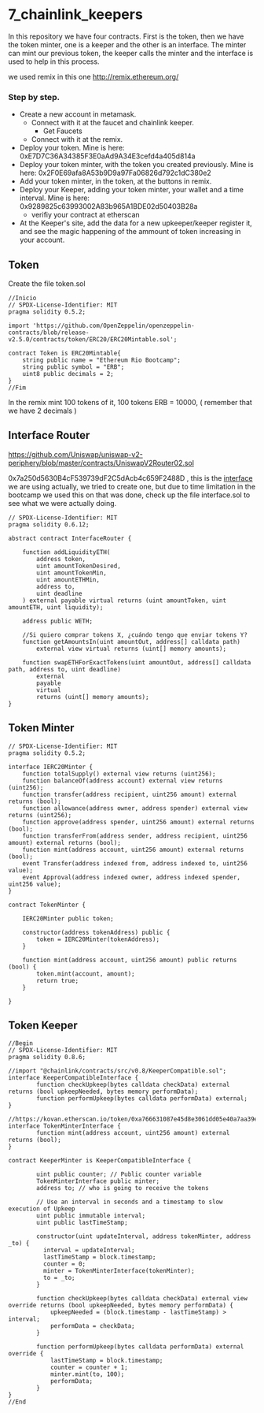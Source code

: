 # 7_chainlink_keepers

In this repository we have four contracts. 
First is the token, then we have the token minter, one is a keeper and the other is an interface.
The minter can mint our previous token, the keeper calls the minter and the interface is used to help in this process.

we used remix in this one http://remix.ethereum.org/

### Step by step.

- Create a new account in metamask.
  - Connect with it at the faucet and chainlink keeper.
    - Get Faucets
  - Connect with it at the remix.
- Deploy your token. Mine is here: 0xE7D7C36A34385F3E0aAd9A34E3cefd4a405d814a
- Deploy your token minter, with the token you created previously. Mine is here: 0x2F0E69afa8A53b9D9a97Fa06826d792c1dC380e2
- Add your token minter, in the token, at the buttons in remix.
- Deploy your Keeper, adding your token minter, your wallet and a time interval. Mine is here: 0x9289825c63993002A83b965A1BDE02d50403B28a
  - verifiy your contract at etherscan
- At the Keeper's site, add the data for a new upkeeper/keeper register it, and see the magic happening of the ammount of token increasing in your account. 

## Token
Create the file token.sol

```sol
//Inicio
// SPDX-License-Identifier: MIT
pragma solidity 0.5.2;

import 'https://github.com/OpenZeppelin/openzeppelin-contracts/blob/release-v2.5.0/contracts/token/ERC20/ERC20Mintable.sol';

contract Token is ERC20Mintable{
    string public name = "Ethereum Rio Bootcamp";
    string public symbol = "ERB";
    uint8 public decimals = 2; 
}
//Fim
```

In the remix mint 100 tokens of it, 100 tokens ERB = 10000, ( remember that we have 2 decimals )

## Interface Router
https://github.com/Uniswap/uniswap-v2-periphery/blob/master/contracts/UniswapV2Router02.sol 

0x7a250d5630B4cF539739dF2C5dAcb4c659F2488D , this is the [interface](https://etherscan.io/address/0x7a250d5630B4cF539739dF2C5dAcb4c659F2488D#code) we are using actually, we tried to create one, but due to time limitation in the bootcamp we used this on that was done, check up the file interface.sol to see what we were actually doing.

```sol
// SPDX-License-Identifier: MIT
pragma solidity 0.6.12;

abstract contract InterfaceRouter {
    
    function addLiquidityETH(
        address token,
        uint amountTokenDesired,
        uint amountTokenMin,
        uint amountETHMin,
        address to,
        uint deadline
    ) external payable virtual returns (uint amountToken, uint amountETH, uint liquidity);

    address public WETH;

    //Si quiero comprar tokens X, ¿cuándo tengo que enviar tokens Y?
    function getAmountsIn(uint amountOut, address[] calldata path) 
        external view virtual returns (uint[] memory amounts);

    function swapETHForExactTokens(uint amountOut, address[] calldata path, address to, uint deadline)
        external
        payable
        virtual
        returns (uint[] memory amounts);
}
```

## Token Minter
```sol
// SPDX-License-Identifier: MIT
pragma solidity 0.5.2;

interface IERC20Minter {
    function totalSupply() external view returns (uint256);
    function balanceOf(address account) external view returns (uint256);
    function transfer(address recipient, uint256 amount) external returns (bool);
    function allowance(address owner, address spender) external view returns (uint256);
    function approve(address spender, uint256 amount) external returns (bool);
    function transferFrom(address sender, address recipient, uint256 amount) external returns (bool);
    function mint(address account, uint256 amount) external returns (bool);
    event Transfer(address indexed from, address indexed to, uint256 value);
    event Approval(address indexed owner, address indexed spender, uint256 value);
}

contract TokenMinter {
    
    IERC20Minter public token;
    
    constructor(address tokenAddress) public {
        token = IERC20Minter(tokenAddress);
    }
  
    function mint(address account, uint256 amount) public returns (bool) {
        token.mint(account, amount);
        return true;
    }
    
}
```

## Token Keeper

```
//Begin
// SPDX-License-Identifier: MIT
pragma solidity 0.8.6;

//import "@chainlink/contracts/src/v0.8/KeeperCompatible.sol";
interface KeeperCompatibleInterface {
        function checkUpkeep(bytes calldata checkData) external returns (bool upkeepNeeded, bytes memory performData);
        function performUpkeep(bytes calldata performData) external;
}

//https://kovan.etherscan.io/token/0xa766631087e45d8e3061dd05e40a7aa39e52d712#balances
interface TokenMinterInterface {
        function mint(address account, uint256 amount) external returns (bool);
}

contract KeeperMinter is KeeperCompatibleInterface {

        uint public counter; // Public counter variable
        TokenMinterInterface public minter;
        address to; // who is going to receive the tokens

        // Use an interval in seconds and a timestamp to slow execution of Upkeep
        uint public immutable interval;
        uint public lastTimeStamp;    

        constructor(uint updateInterval, address tokenMinter, address _to) {
          interval = updateInterval;
          lastTimeStamp = block.timestamp;
          counter = 0;
          minter = TokenMinterInterface(tokenMinter);
          to = _to;
        }

        function checkUpkeep(bytes calldata checkData) external view override returns (bool upkeepNeeded, bytes memory performData) {
            upkeepNeeded = (block.timestamp - lastTimeStamp) > interval;
            performData = checkData;
        }

        function performUpkeep(bytes calldata performData) external override {
            lastTimeStamp = block.timestamp;
            counter = counter + 1;
            minter.mint(to, 100);
            performData;
        }
}
//End
```